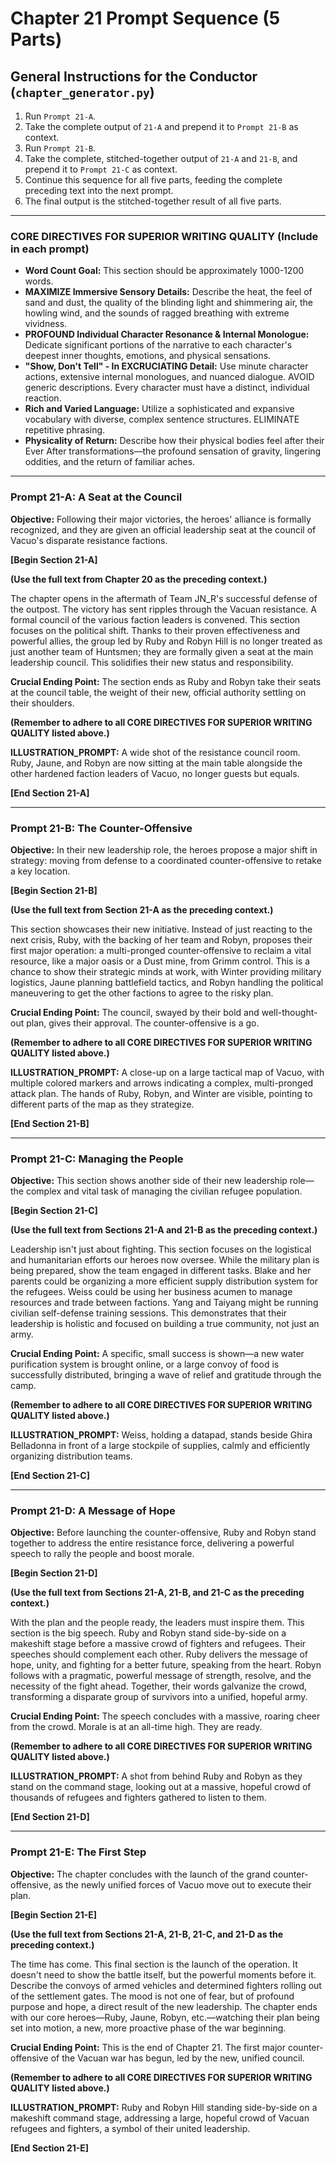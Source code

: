# Chapter 21 Prompt Sequence (5 Parts)

## General Instructions for the Conductor (`chapter_generator.py`)

1. Run `Prompt 21-A`.
2. Take the complete output of `21-A` and prepend it to `Prompt 21-B` as context.
3. Run `Prompt 21-B`.
4. Take the complete, stitched-together output of `21-A` and `21-B`, and prepend it to `Prompt 21-C` as context.
5. Continue this sequence for all five parts, feeding the complete preceding text into the next prompt.
6. The final output is the stitched-together result of all five parts.

---

### **CORE DIRECTIVES FOR SUPERIOR WRITING QUALITY (Include in each prompt)**

* **Word Count Goal:** This section should be approximately 1000-1200 words.
* **MAXIMIZE Immersive Sensory Details:** Describe the heat, the feel of sand and dust, the quality of the blinding light and shimmering air, the howling wind, and the sounds of ragged breathing with extreme vividness.
* **PROFOUND Individual Character Resonance & Internal Monologue:** Dedicate significant portions of the narrative to each character's deepest inner thoughts, emotions, and physical sensations.
* **"Show, Don't Tell" - In EXCRUCIATING Detail:** Use minute character actions, extensive internal monologues, and nuanced dialogue. AVOID generic descriptions. Every character must have a distinct, individual reaction.
* **Rich and Varied Language:** Utilize a sophisticated and expansive vocabulary with diverse, complex sentence structures. ELIMINATE repetitive phrasing.
* **Physicality of Return:** Describe how their physical bodies feel after their Ever After transformations—the profound sensation of gravity, lingering oddities, and the return of familiar aches.

---

### **Prompt 21-A: A Seat at the Council**

**Objective:** Following their major victories, the heroes' alliance is formally recognized, and they are given an official leadership seat at the council of Vacuo's disparate resistance factions.

**[Begin Section 21-A]**

**(Use the full text from Chapter 20 as the preceding context.)**

The chapter opens in the aftermath of Team JN_R's successful defense of the outpost. The victory has sent ripples through the Vacuan resistance. A formal council of the various faction leaders is convened. This section focuses on the political shift. Thanks to their proven effectiveness and powerful allies, the group led by Ruby and Robyn Hill is no longer treated as just another team of Huntsmen; they are formally given a seat at the main leadership council. This solidifies their new status and responsibility.

**Crucial Ending Point:** The section ends as Ruby and Robyn take their seats at the council table, the weight of their new, official authority settling on their shoulders.

**(Remember to adhere to all CORE DIRECTIVES FOR SUPERIOR WRITING QUALITY listed above.)**

**ILLUSTRATION_PROMPT:** A wide shot of the resistance council room. Ruby, Jaune, and Robyn are now sitting at the main table alongside the other hardened faction leaders of Vacuo, no longer guests but equals.

**[End Section 21-A]**

---

### **Prompt 21-B: The Counter-Offensive**

**Objective:** In their new leadership role, the heroes propose a major shift in strategy: moving from defense to a coordinated counter-offensive to retake a key location.

**[Begin Section 21-B]**

**(Use the full text from Section 21-A as the preceding context.)**

This section showcases their new initiative. Instead of just reacting to the next crisis, Ruby, with the backing of her team and Robyn, proposes their first major operation: a multi-pronged counter-offensive to reclaim a vital resource, like a major oasis or a Dust mine, from Grimm control. This is a chance to show their strategic minds at work, with Winter providing military logistics, Jaune planning battlefield tactics, and Robyn handling the political maneuvering to get the other factions to agree to the risky plan.

**Crucial Ending Point:** The council, swayed by their bold and well-thought-out plan, gives their approval. The counter-offensive is a go.

**(Remember to adhere to all CORE DIRECTIVES FOR SUPERIOR WRITING QUALITY listed above.)**

**ILLUSTRATION_PROMPT:** A close-up on a large tactical map of Vacuo, with multiple colored markers and arrows indicating a complex, multi-pronged attack plan. The hands of Ruby, Robyn, and Winter are visible, pointing to different parts of the map as they strategize.

**[End Section 21-B]**

---

### **Prompt 21-C: Managing the People**

**Objective:** This section shows another side of their new leadership role—the complex and vital task of managing the civilian refugee population.

**[Begin Section 21-C]**

**(Use the full text from Sections 21-A and 21-B as the preceding context.)**

Leadership isn't just about fighting. This section focuses on the logistical and humanitarian efforts our heroes now oversee. While the military plan is being prepared, show the team engaged in different tasks. Blake and her parents could be organizing a more efficient supply distribution system for the refugees. Weiss could be using her business acumen to manage resources and trade between factions. Yang and Taiyang might be running civilian self-defense training sessions. This demonstrates that their leadership is holistic and focused on building a true community, not just an army.

**Crucial Ending Point:** A specific, small success is shown—a new water purification system is brought online, or a large convoy of food is successfully distributed, bringing a wave of relief and gratitude through the camp.

**(Remember to adhere to all CORE DIRECTIVES FOR SUPERIOR WRITING QUALITY listed above.)**

**ILLUSTRATION_PROMPT:** Weiss, holding a datapad, stands beside Ghira Belladonna in front of a large stockpile of supplies, calmly and efficiently organizing distribution teams.

**[End Section 21-C]**

---

### **Prompt 21-D: A Message of Hope**

**Objective:** Before launching the counter-offensive, Ruby and Robyn stand together to address the entire resistance force, delivering a powerful speech to rally the people and boost morale.

**[Begin Section 21-D]**

**(Use the full text from Sections 21-A, 21-B, and 21-C as the preceding context.)**

With the plan and the people ready, the leaders must inspire them. This section is the big speech. Ruby and Robyn stand side-by-side on a makeshift stage before a massive crowd of fighters and refugees. Their speeches should complement each other. Ruby delivers the message of hope, unity, and fighting for a better future, speaking from the heart. Robyn follows with a pragmatic, powerful message of strength, resolve, and the necessity of the fight ahead. Together, their words galvanize the crowd, transforming a disparate group of survivors into a unified, hopeful army.

**Crucial Ending Point:** The speech concludes with a massive, roaring cheer from the crowd. Morale is at an all-time high. They are ready.

**(Remember to adhere to all CORE DIRECTIVES FOR SUPERIOR WRITING QUALITY listed above.)**

**ILLUSTRATION_PROMPT:** A shot from behind Ruby and Robyn as they stand on the command stage, looking out at a massive, hopeful crowd of thousands of refugees and fighters gathered to listen to them.

**[End Section 21-D]**

---

### **Prompt 21-E: The First Step**

**Objective:** The chapter concludes with the launch of the grand counter-offensive, as the newly unified forces of Vacuo move out to execute their plan.

**[Begin Section 21-E]**

**(Use the full text from Sections 21-A, 21-B, 21-C, and 21-D as the preceding context.)**

The time has come. This final section is the launch of the operation. It doesn't need to show the battle itself, but the powerful moments before it. Describe the convoys of armed vehicles and determined fighters rolling out of the settlement gates. The mood is not one of fear, but of profound purpose and hope, a direct result of the new leadership. The chapter ends with our core heroes—Ruby, Jaune, Robyn, etc.—watching their plan being set into motion, a new, more proactive phase of the war beginning.

**Crucial Ending Point:** This is the end of Chapter 21. The first major counter-offensive of the Vacuan war has begun, led by the new, unified council.

**(Remember to adhere to all CORE DIRECTIVES FOR SUPERIOR WRITING QUALITY listed above.)**

**ILLUSTRATION_PROMPT:** Ruby and Robyn Hill standing side-by-side on a makeshift command stage, addressing a large, hopeful crowd of Vacuan refugees and fighters, a symbol of their united leadership.

**[End Section 21-E]**
